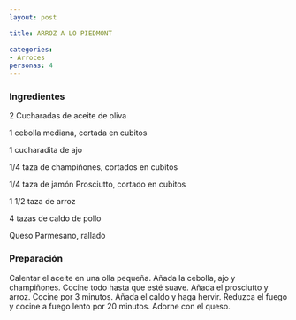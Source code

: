 ```yaml
---
layout: post

title: ARROZ A LO PIEDMONT

categories:
- Arroces
personas: 4 
---
```

<h3>Ingredientes</h3>
2 Cucharadas de aceite de oliva

1 cebolla mediana, cortada en cubitos

1 cucharadita de ajo

1/4 taza de champiñones, cortados en cubitos

1/4 taza de jamón Prosciutto, cortado en cubitos

1 1/2 taza de arroz

4 tazas de caldo de pollo

Queso Parmesano, rallado

<h3>Preparación</h3>
Calentar el aceite en una olla pequeña. Añada la cebolla, ajo y champiñones. Cocine todo hasta que esté suave. Añada el prosciutto y arroz. Cocine por 3 minutos. Añada el caldo y haga hervir. Reduzca el fuego y cocine a fuego lento por 20 minutos. Adorne con el queso.
